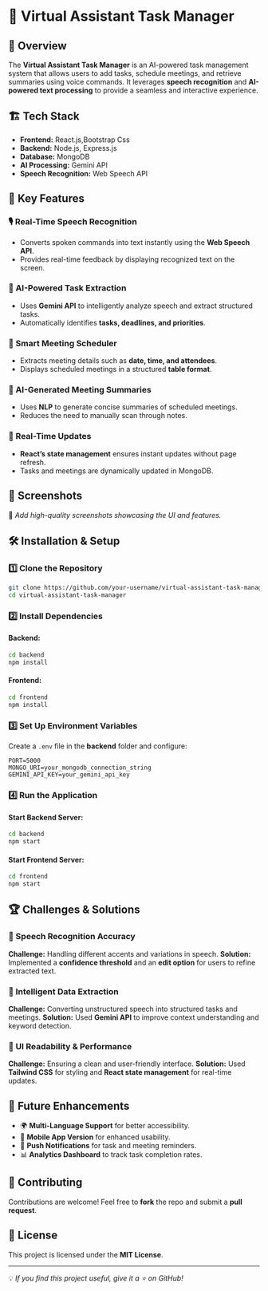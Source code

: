 # 📌 Virtual Assistant Task Manager

## 🚀 Overview
The **Virtual Assistant Task Manager** is an AI-powered task management system that allows users to add tasks, schedule meetings, and retrieve summaries using voice commands. It leverages **speech recognition** and **AI-powered text processing** to provide a seamless and interactive experience.

## 🏗️ Tech Stack
- **Frontend:** React.js,Bootstrap Css
- **Backend:** Node.js, Express.js
- **Database:** MongoDB
- **AI Processing:** Gemini API
- **Speech Recognition:** Web Speech API

## 🎯 Key Features
### 🎙️ Real-Time Speech Recognition
- Converts spoken commands into text instantly using the **Web Speech API**.
- Provides real-time feedback by displaying recognized text on the screen.

### 🤖 AI-Powered Task Extraction
- Uses **Gemini API** to intelligently analyze speech and extract structured tasks.
- Automatically identifies **tasks, deadlines, and priorities**.

### 📅 Smart Meeting Scheduler
- Extracts meeting details such as **date, time, and attendees**.
- Displays scheduled meetings in a structured **table format**.

### 📜 AI-Generated Meeting Summaries
- Uses **NLP** to generate concise summaries of scheduled meetings.
- Reduces the need to manually scan through notes.

### 🔄 Real-Time Updates
- **React’s state management** ensures instant updates without page refresh.
- Tasks and meetings are dynamically updated in MongoDB.

## 📸 Screenshots
🚀 *Add high-quality screenshots showcasing the UI and features.*

## 🛠️ Installation & Setup
### 1️⃣ Clone the Repository
```sh
git clone https://github.com/your-username/virtual-assistant-task-manager.git
cd virtual-assistant-task-manager
```

### 2️⃣ Install Dependencies
#### Backend:
```sh
cd backend
npm install
```
#### Frontend:
```sh
cd frontend
npm install
```

### 3️⃣ Set Up Environment Variables
Create a `.env` file in the **backend** folder and configure:
```env
PORT=5000
MONGO_URI=your_mongodb_connection_string
GEMINI_API_KEY=your_gemini_api_key
```

### 4️⃣ Run the Application
#### Start Backend Server:
```sh
cd backend
npm start
```
#### Start Frontend Server:
```sh
cd frontend
npm start
```

## 🏆 Challenges & Solutions
### 🔹 Speech Recognition Accuracy
**Challenge:** Handling different accents and variations in speech.
**Solution:** Implemented a **confidence threshold** and an **edit option** for users to refine extracted text.

### 🔹 Intelligent Data Extraction
**Challenge:** Converting unstructured speech into structured tasks and meetings.
**Solution:** Used **Gemini API** to improve context understanding and keyword detection.

### 🔹 UI Readability & Performance
**Challenge:** Ensuring a clean and user-friendly interface.
**Solution:** Used **Tailwind CSS** for styling and **React state management** for real-time updates.

## 🎯 Future Enhancements
- 🌍 **Multi-Language Support** for better accessibility.
- 📲 **Mobile App Version** for enhanced usability.
- 🔔 **Push Notifications** for task and meeting reminders.
- 📊 **Analytics Dashboard** to track task completion rates.

## 🤝 Contributing
Contributions are welcome! Feel free to **fork** the repo and submit a **pull request**.

## 📜 License
This project is licensed under the **MIT License**.

---
💡 *If you find this project useful, give it a ⭐ on GitHub!*

